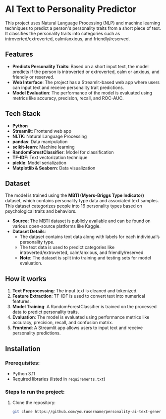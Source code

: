 # AI Text to Personality Predictor

This project uses Natural Language Processing (NLP) and machine learning techniques to predict a person's personality traits from a short piece of text. It classifies the personality traits into categories such as introverted/extroverted, calm/anxious, and friendly/reserved.

## Features
- **Predicts Personality Traits**: Based on a short input text, the model predicts if the person is introverted or extroverted, calm or anxious, and friendly or reserved.
- **Web Interface**: The project has a Streamlit-based web app where users can input text and receive personality trait predictions.
- **Model Evaluation**: The performance of the model is evaluated using metrics like accuracy, precision, recall, and ROC-AUC.

## Tech Stack
- **Python**  
- **Streamlit**: Frontend web app  
- **NLTK**: Natural Language Processing  
- **pandas**: Data manipulation  
- **scikit-learn**: Machine learning  
- **RandomForestClassifier**: Model for classification  
- **TF-IDF**: Text vectorization technique  
- **pickle**: Model serialization  
- **Matplotlib & Seaborn**: Data visualization
  
## Dataset
The model is trained using the **MBTI (Myers-Briggs Type Indicator)** dataset, which contains personality type data and associated text samples. This dataset categorizes people into 16 personality types based on psychological traits and behaviors.

- **Source**: The MBTI dataset is publicly available and can be found on various open-source platforms like Kaggle.
- **Dataset Details**:
  - The dataset contains text data along with labels for each individual’s personality type.
  - The text data is used to predict categories like introverted/extroverted, calm/anxious, and friendly/reserved.
  - **Note**: The dataset is split into training and testing sets for model evaluation.

## How it works
1. **Text Preprocessing**: The input text is cleaned and tokenized.
2. **Feature Extraction**: TF-IDF is used to convert text into numerical features.
3. **Model Training**: A RandomForestClassifier is trained on the processed data to predict personality traits.
4. **Evaluation**: The model is evaluated using performance metrics like accuracy, precision, recall, and confusion matrix.
5. **Frontend**: A Streamlit app allows users to input text and receive personality predictions.

## Installation
### Prerequisites:
- Python 3.11
- Required libraries (listed in `requirements.txt`)

### Steps to run the project:
1. Clone the repository:
   ```bash
   git clone https://github.com/yourusername/personality-ai-text-generator.git
